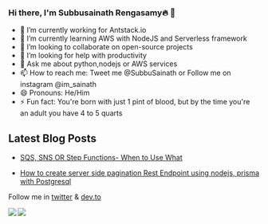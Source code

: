 ### Hi there, I'm Subbusainath Rengasamy🔥 👋


- 🔭 I’m currently working for Antstack.io
- 🌱 I’m currently learning AWS with NodeJS and Serverless framework
- 👯 I’m looking to collaborate on open-source projects
- 🤔 I’m looking for help with productivity
- 💬 Ask me about python,nodejs or AWS services 
- 📫 How to reach me: Tweet me @SubbuSainath  or Follow me on instagram @im_sainath
- 😄 Pronouns: He/Him
- ⚡ Fun fact: You're born with just 1 pint of blood, but by the time you're an adult you have 4 to 5 quarts

## Latest Blog Posts
- [SQS, SNS OR Step Functions- When to Use What](https://www.antstack.io/blog/SNS-SQS-StepFunction-When-to-Use-What/)

- [How to create server side pagination Rest Endpoint using nodejs, prisma with Postgresql](https://dev.to/subbusainath/how-to-create-server-side-pagination-rest-api-endpoint-using-nodejs-prisma-with-postgresql-54l6)

Follow me in [twitter](https://twitter.com/SubbuSainath) & [dev.to](https://dev.to/subbusainath)

<img align="left" src ="https://github-readme-stats.vercel.app/api?username=subbusainath&&show_icons=true&theme=radical&show_owner=true"/>

<img align="center" src="https://github-readme-stats.vercel.app/api/top-langs/?username=subbusainath&hide=css,html&theme=radical&layout=compact"/>


